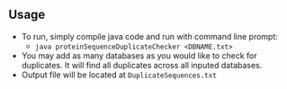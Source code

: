 ## Usage

* To run, simply compile java code and run with command line prompt: 
	* ```java proteinSequenceDuplicateChecker <DBNAME.txt>```
* You may add as many databases as you would like to check for duplicates.  It will find all duplicates across all inputed databases.
* Output file will be located at ```DuplicateSequences.txt```
